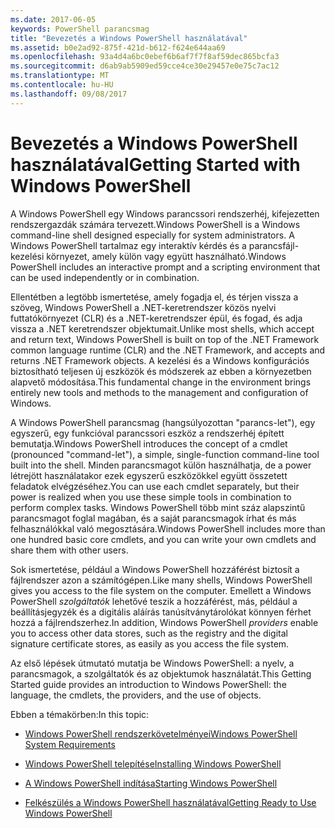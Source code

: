```yaml
---
ms.date: 2017-06-05
keywords: PowerShell parancsmag
title: "Bevezetés a Windows PowerShell használatával"
ms.assetid: b0e2ad92-875f-421d-b612-f624e644aa69
ms.openlocfilehash: 93a4d4a6bc0ebef6b6af7f7f8af59dec865bcfa3
ms.sourcegitcommit: d6ab9ab5909ed59cce4ce30e29457e0e75c7ac12
ms.translationtype: MT
ms.contentlocale: hu-HU
ms.lasthandoff: 09/08/2017
---
```

# <a name="getting-started-with-windows-powershell"></a><span data-ttu-id="4f2df-103">Bevezetés a Windows PowerShell használatával</span><span class="sxs-lookup"><span data-stu-id="4f2df-103">Getting Started with Windows PowerShell</span></span>
<span data-ttu-id="4f2df-104">A Windows PowerShell egy Windows parancssori rendszerhéj, kifejezetten rendszergazdák számára tervezett.</span><span class="sxs-lookup"><span data-stu-id="4f2df-104">Windows PowerShell is a Windows command-line shell designed especially for system administrators.</span></span> <span data-ttu-id="4f2df-105">A Windows PowerShell tartalmaz egy interaktív kérdés és a parancsfájl-kezelési környezet, amely külön vagy együtt használható.</span><span class="sxs-lookup"><span data-stu-id="4f2df-105">Windows PowerShell includes an interactive prompt and a scripting environment that can be used independently or in combination.</span></span>

<span data-ttu-id="4f2df-106">Ellentétben a legtöbb ismertetése, amely fogadja el, és térjen vissza a szöveg, Windows PowerShell a .NET-keretrendszer közös nyelvi futtatókörnyezet (CLR) és a .NET-keretrendszer épül, és fogad, és adja vissza a .NET keretrendszer objektumait.</span><span class="sxs-lookup"><span data-stu-id="4f2df-106">Unlike most shells, which accept and return text, Windows PowerShell is built on top of the .NET Framework common language runtime (CLR) and the .NET Framework, and accepts and returns .NET Framework objects.</span></span> <span data-ttu-id="4f2df-107">A kezelési és a Windows konfigurációs biztosítható teljesen új eszközök és módszerek az ebben a környezetben alapvető módosítása.</span><span class="sxs-lookup"><span data-stu-id="4f2df-107">This fundamental change in the environment brings entirely new tools and methods to the management and configuration of Windows.</span></span>

<span data-ttu-id="4f2df-108">A Windows PowerShell parancsmag (hangsúlyozottan "parancs-let"), egy egyszerű, egy funkcióval parancssori eszköz a rendszerhéj épített bemutatja.</span><span class="sxs-lookup"><span data-stu-id="4f2df-108">Windows PowerShell introduces the concept of a cmdlet (pronounced "command-let"), a simple, single-function command-line tool built into the shell.</span></span> <span data-ttu-id="4f2df-109">Minden parancsmagot külön használhatja, de a power létrejött használatakor ezek egyszerű eszközökkel együtt összetett feladatok elvégzéséhez.</span><span class="sxs-lookup"><span data-stu-id="4f2df-109">You can use each cmdlet separately, but their power is realized when you use these simple tools in combination to perform complex tasks.</span></span> <span data-ttu-id="4f2df-110">Windows PowerShell több mint száz alapszintű parancsmagot foglal magában, és a saját parancsmagok írhat és más felhasználókkal való megosztására.</span><span class="sxs-lookup"><span data-stu-id="4f2df-110">Windows PowerShell includes more than one hundred basic core cmdlets, and you can write your own cmdlets and share them with other users.</span></span>

<span data-ttu-id="4f2df-111">Sok ismertetése, például a Windows PowerShell hozzáférést biztosít a fájlrendszer azon a számítógépen.</span><span class="sxs-lookup"><span data-stu-id="4f2df-111">Like many shells, Windows PowerShell gives you access to the file system on the computer.</span></span> <span data-ttu-id="4f2df-112">Emellett a Windows PowerShell *szolgáltatók* lehetővé teszik a hozzáférést, más, például a beállításjegyzék és a digitális aláírás tanúsítványtárolókat könnyen férhet hozzá a fájlrendszerhez.</span><span class="sxs-lookup"><span data-stu-id="4f2df-112">In addition, Windows PowerShell *providers* enable you to access other data stores, such as the registry and the digital signature certificate stores, as easily as you access the file system.</span></span>

<span data-ttu-id="4f2df-113">Az első lépések útmutató mutatja be Windows PowerShell: a nyelv, a parancsmagok, a szolgáltatók és az objektumok használatát.</span><span class="sxs-lookup"><span data-stu-id="4f2df-113">This Getting Started guide provides an introduction to Windows PowerShell: the language, the cmdlets, the providers, and the use of objects.</span></span>

<span data-ttu-id="4f2df-114">Ebben a témakörben:</span><span class="sxs-lookup"><span data-stu-id="4f2df-114">In this topic:</span></span>

- [<span data-ttu-id="4f2df-115">Windows PowerShell rendszerkövetelményei</span><span class="sxs-lookup"><span data-stu-id="4f2df-115">Windows PowerShell System Requirements</span></span>](../setup/Windows-PowerShell-System-Requirements.md)

- [<span data-ttu-id="4f2df-116">Windows PowerShell telepítése</span><span class="sxs-lookup"><span data-stu-id="4f2df-116">Installing Windows PowerShell</span></span>](../setup/Installing-Windows-PowerShell.md)

- [<span data-ttu-id="4f2df-117">A Windows PowerShell indítása</span><span class="sxs-lookup"><span data-stu-id="4f2df-117">Starting Windows PowerShell</span></span>](../setup/Starting-Windows-PowerShell.md)

- [<span data-ttu-id="4f2df-118">Felkészülés a Windows PowerShell használatával</span><span class="sxs-lookup"><span data-stu-id="4f2df-118">Getting Ready to Use Windows PowerShell</span></span>](Getting-Ready-to-Use-Windows-PowerShell.md)

